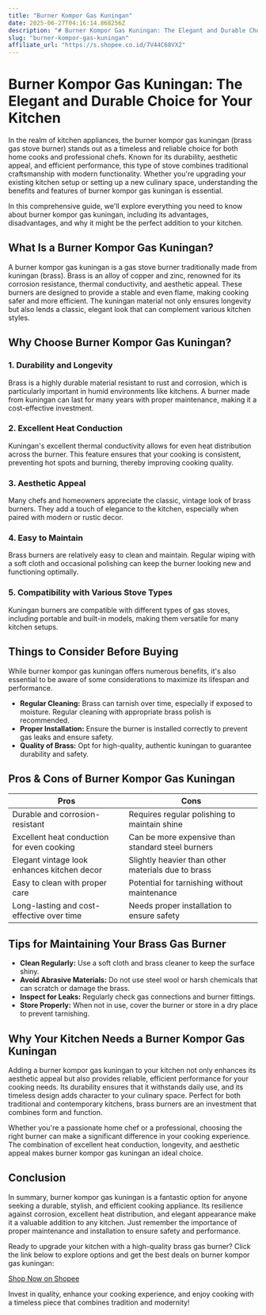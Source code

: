 ```yaml
---
title: "Burner Kompor Gas Kuningan"
date: 2025-06-27T04:16:14.868256Z
description: "# Burner Kompor Gas Kuningan: The Elegant and Durable Choice for Your Kitchen..."
slug: "burner-kompor-gas-kuningan"
affiliate_url: "https://s.shopee.co.id/7V44C68VX2"
---
```

# Burner Kompor Gas Kuningan: The Elegant and Durable Choice for Your Kitchen

In the realm of kitchen appliances, the burner kompor gas kuningan (brass gas stove burner) stands out as a timeless and reliable choice for both home cooks and professional chefs. Known for its durability, aesthetic appeal, and efficient performance, this type of stove combines traditional craftsmanship with modern functionality. Whether you're upgrading your existing kitchen setup or setting up a new culinary space, understanding the benefits and features of burner kompor gas kuningan is essential.

In this comprehensive guide, we'll explore everything you need to know about burner kompor gas kuningan, including its advantages, disadvantages, and why it might be the perfect addition to your kitchen.

## What Is a Burner Kompor Gas Kuningan?

A burner kompor gas kuningan is a gas stove burner traditionally made from kuningan (brass). Brass is an alloy of copper and zinc, renowned for its corrosion resistance, thermal conductivity, and aesthetic appeal. These burners are designed to provide a stable and even flame, making cooking safer and more efficient. The kuningan material not only ensures longevity but also lends a classic, elegant look that can complement various kitchen styles.

## Why Choose Burner Kompor Gas Kuningan?

### 1. Durability and Longevity

Brass is a highly durable material resistant to rust and corrosion, which is particularly important in humid environments like kitchens. A burner made from kuningan can last for many years with proper maintenance, making it a cost-effective investment.

### 2. Excellent Heat Conduction

Kuningan's excellent thermal conductivity allows for even heat distribution across the burner. This feature ensures that your cooking is consistent, preventing hot spots and burning, thereby improving cooking quality.

### 3. Aesthetic Appeal

Many chefs and homeowners appreciate the classic, vintage look of brass burners. They add a touch of elegance to the kitchen, especially when paired with modern or rustic decor.

### 4. Easy to Maintain

Brass burners are relatively easy to clean and maintain. Regular wiping with a soft cloth and occasional polishing can keep the burner looking new and functioning optimally.

### 5. Compatibility with Various Stove Types

Kuningan burners are compatible with different types of gas stoves, including portable and built-in models, making them versatile for many kitchen setups.

## Things to Consider Before Buying

While burner kompor gas kuningan offers numerous benefits, it's also essential to be aware of some considerations to maximize its lifespan and performance.

- **Regular Cleaning:** Brass can tarnish over time, especially if exposed to moisture. Regular cleaning with appropriate brass polish is recommended.
- **Proper Installation:** Ensure the burner is installed correctly to prevent gas leaks and ensure safety.
- **Quality of Brass:** Opt for high-quality, authentic kuningan to guarantee durability and safety.

## Pros & Cons of Burner Kompor Gas Kuningan

| Pros                                          | Cons                                           |
|----------------------------------------------|-----------------------------------------------|
| Durable and corrosion-resistant            | Requires regular polishing to maintain shine |
| Excellent heat conduction for even cooking | Can be more expensive than standard steel burners |
| Elegant vintage look enhances kitchen decor | Slightly heavier than other materials due to brass |
| Easy to clean with proper care             | Potential for tarnishing without maintenance  |
| Long-lasting and cost-effective over time | Needs proper installation to ensure safety  |

## Tips for Maintaining Your Brass Gas Burner

- **Clean Regularly:** Use a soft cloth and brass cleaner to keep the surface shiny.
- **Avoid Abrasive Materials:** Do not use steel wool or harsh chemicals that can scratch or damage the brass.
- **Inspect for Leaks:** Regularly check gas connections and burner fittings.
- **Store Properly:** When not in use, cover the burner or store in a dry place to prevent tarnishing.

## Why Your Kitchen Needs a Burner Kompor Gas Kuningan

Adding a burner kompor gas kuningan to your kitchen not only enhances its aesthetic appeal but also provides reliable, efficient performance for your cooking needs. Its durability ensures that it withstands daily use, and its timeless design adds character to your culinary space. Perfect for both traditional and contemporary kitchens, brass burners are an investment that combines form and function.

Whether you're a passionate home chef or a professional, choosing the right burner can make a significant difference in your cooking experience. The combination of excellent heat conduction, longevity, and aesthetic appeal makes burner kompor gas kuningan an ideal choice.

## Conclusion

In summary, burner kompor gas kuningan is a fantastic option for anyone seeking a durable, stylish, and efficient cooking appliance. Its resilience against corrosion, excellent heat distribution, and elegant appearance make it a valuable addition to any kitchen. Just remember the importance of proper maintenance and installation to ensure safety and performance.

Ready to upgrade your kitchen with a high-quality brass gas burner? Click the link below to explore options and get the best deals on burner kompor gas kuningan:

[Shop Now on Shopee](https://s.shopee.co.id/7V44C68VX2)

Invest in quality, enhance your cooking experience, and enjoy cooking with a timeless piece that combines tradition and modernity!